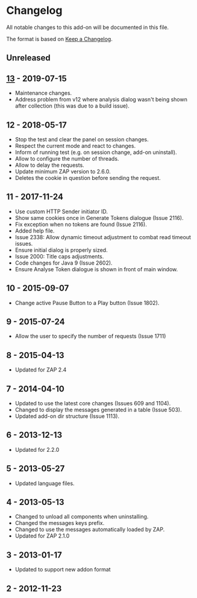 # Changelog
All notable changes to this add-on will be documented in this file.

The format is based on [Keep a Changelog](https://keepachangelog.com/en/1.0.0/).

## Unreleased


## [13] - 2019-07-15

- Maintenance changes.
- Address problem from v12 where analysis dialog wasn't being shown after collection (this was due to a build issue).

## 12 - 2018-05-17

- Stop the test and clear the panel on session changes.
- Respect the current mode and react to changes.
- Inform of running test (e.g. on session change, add-on uninstall).
- Allow to configure the number of threads.
- Allow to delay the requests.
- Update minimum ZAP version to 2.6.0.
- Deletes the cookie in question before sending the request.

## 11 - 2017-11-24

- Use custom HTTP Sender initiator ID.
- Show same cookies once in Generate Tokens dialogue (Issue 2116).
- Fix exception when no tokens are found (Issue 2116).
- Added help file.
- Issue 2338: Allow dynamic timeout adjustment to combat read timeout issues.
- Ensure initial dialog is properly sized.
- Issue 2000: Title caps adjustments.
- Code changes for Java 9 (Issue 2602).
- Ensure Analyse Token dialogue is shown in front of main window.

## 10 - 2015-09-07

- Change active Pause Button to a Play button (Issue 1802).

## 9 - 2015-07-24

- Allow the user to specify the number of requests (Issue 1711)

## 8 - 2015-04-13

- Updated for ZAP 2.4

## 7 - 2014-04-10

- Updated to use the latest core changes (Issues 609 and 1104).
- Changed to display the messages generated in a table (Issue 503).
- Updated add-on dir structure (Issue 1113).

## 6 - 2013-12-13

- Updated for 2.2.0

## 5 - 2013-05-27

- Updated language files.

## 4 - 2013-05-13

- Changed to unload all components when uninstalling.
- Changed the messages keys prefix.
- Changed to use the messages automatically loaded by ZAP.
- Updated for ZAP 2.1.0

## 3 - 2013-01-17

- Updated to support new addon format

## 2 - 2012-11-23



[13]: https://github.com/zaproxy/zap-extensions/releases/tokengen-v13

